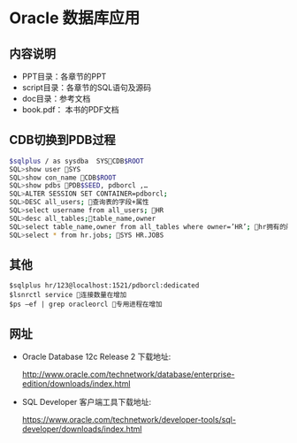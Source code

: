 # Oracle 数据库应用

## 内容说明

- PPT目录：各章节的PPT
- script目录：各章节的SQL语句及源码
- doc目录：参考文档
- book.pdf： 本书的PDF文档

## CDB切换到PDB过程
```sh
$sqlplus / as sysdba  SYSCDB$ROOT
SQL>show user SYS
SQL>show con_name CDB$ROOT
SQL>show pdbs PDB$SEED, pdborcl ,…
SQL>ALTER SESSION SET CONTAINER=pdborcl;
SQL>DESC all_users; 查询表的字段+属性
SQL>select username from all_users; HR
SQL>desc all_tables;table_name,owner
SQL>select table_name,owner from all_tables where owner=’HR’; hr拥有的所有表名称
SQL>select * from hr.jobs; SYS HR.JOBS

```

## 其他
```
$sqlplus hr/123@localhost:1521/pdborcl:dedicated
$lsnrctl service 连接数量在增加
$ps –ef | grep oracleorcl 专用进程在增加
```

## 网址
- Oracle Database 12c Release 2 下载地址:

    http://www.oracle.com/technetwork/database/enterprise-edition/downloads/index.html

- SQL Developer 客户端工具下载地址:

    https://www.oracle.com/technetwork/developer-tools/sql-developer/downloads/index.html